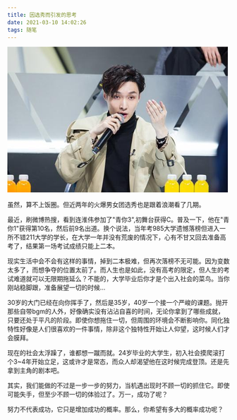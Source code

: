 ```yaml
---
title: 因选秀而引发的思考
date: 2021-03-10 14:02:26
tags: 随笔
---
```


![](因选秀而引发的思考/zs.jpeg)

虽然，算不上饭圈。但近两年的火爆男女团选秀也是跟着浪潮看了几期。

最近，刷微博热搜，看到连淮伟参加了"青你3",初舞台获得C。普及一下，他在"青你1"获得第10名，然后前9名出道。换个说法，当年考985大学遗憾落榜但进入一所不错211大学的学长，在大学一年并没有荒废的情况下，心有不甘又回去准备高考了，结果第一场考试成绩只能上二本。
<!--more-->
现实生活中会不会有这样的事情，掉到二本极难，但再次落榜不无可能。因为变数太多了，而想争夺的位置太前了。而人生也是如此，没有高考的限定，但人生的考试难道就可以无限期拖延么？不能的，大学毕业后你才是个出入社会的菜鸟。当你刚站稳脚跟，准备展望一切的时候...

30岁的大门已经在向你挥手了，然后是35岁，40岁一个接一个严峻的课题。抛开那些自带bgm的人外，好像确实没有沾沾自喜的时间，无论你拿到了哪些成就，只要还处于平凡的阶段。即使你想拖住一切，但周围的环境会不断影响你。同化独特性好像是人们很喜欢的一件事情，除非这个独特性开始让人仰望，这时候人们才会膜拜。

现在的社会太浮躁了，谁都想一蹴而就。24岁毕业的大学生，初入社会摸爬滚打个3~4年开始立足，这或许才是常态，而众人却渴望他在这时候完成登顶。还是先拿到主角的剧本吧。

其实，我们能做的不过是一步一步的努力，当机遇出现时不顾一切的抓住它。即使可能失手，但至少不顾一切的体验过了。万一，成功了呢？

努力不代表成功，它只是增加成功的概率。那么，你希望有多大的概率成功呢？











